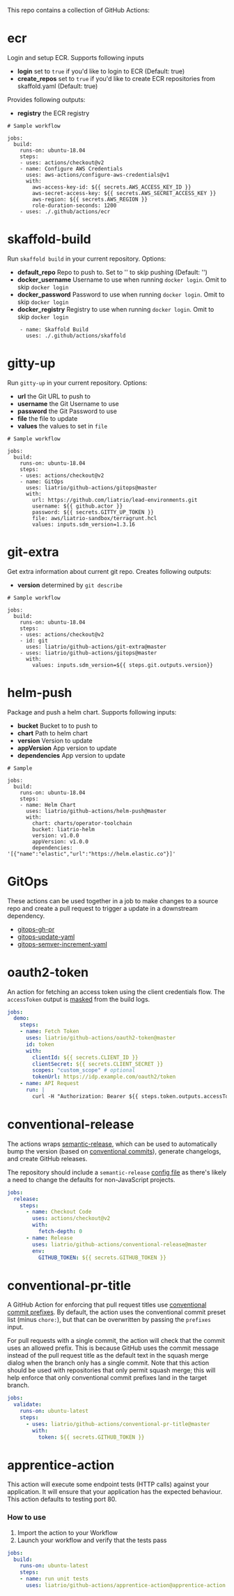 This repo contains a collection of GitHub Actions:

# ecr
Login and setup ECR.  Supports following inputs

* **login** set to `true` if you'd like to login to ECR (Default: true)
* **create_repos** set to `true` if you'd like to create ECR repositories from skaffold.yaml (Default: true)

Provides following outputs:

* **registry** the ECR registry

```
# Sample workflow

jobs:
  build:
    runs-on: ubuntu-18.04
    steps:
    - uses: actions/checkout@v2
    - name: Configure AWS Credentials
      uses: aws-actions/configure-aws-credentials@v1
      with:
        aws-access-key-id: ${{ secrets.AWS_ACCESS_KEY_ID }}
        aws-secret-access-key: ${{ secrets.AWS_SECRET_ACCESS_KEY }}
        aws-region: ${{ secrets.AWS_REGION }}
        role-duration-seconds: 1200
    - uses: ./.github/actions/ecr
```

# skaffold-build
Run `skaffold build` in your current repository.  Options:

* **default_repo** Repo to push to.  Set to '' to skip pushing (Default: '')
* **docker_username** Username to use when running `docker login`. Omit to skip `docker login`
* **docker_password** Password to use when running `docker login`. Omit to skip `docker login`
* **docker_registry** Registry to use when running `docker login`. Omit to skip `docker login`

```
    - name: Skaffold Build
      uses: ./.github/actions/skaffold
```

# gitty-up
Run `gitty-up` in your current repository.  Options:

* **url** the Git URL to push to
* **username** the Git Username to use 
* **password** the Git Password to use
* **file** the file to update
* **values** the values to set in `file`

```
# Sample workflow

jobs:
  build:
    runs-on: ubuntu-18.04
    steps:
    - uses: actions/checkout@v2
    - name: GitOps
      uses: liatrio/github-actions/gitops@master
      with:
        url: https://github.com/liatrio/lead-environments.git
        username: ${{ github.actor }}
        password: ${{ secrets.GITTY_UP_TOKEN }}
        file: aws/liatrio-sandbox/terragrunt.hcl
        values: inputs.sdm_version=1.3.16
```

# git-extra
Get extra information about current git repo.  Creates following outputs:

* **version** determined by `git describe`

```
# Sample workflow

jobs:
  build:
    runs-on: ubuntu-18.04
    steps:
    - uses: actions/checkout@v2
    - id: git
      uses: liatrio/github-actions/git-extra@master
    - uses: liatrio/github-actions/gitops@master
      with:
        values: inputs.sdm_version=${{ steps.git.outputs.version}}
```

# helm-push
Package and push a helm chart.  Supports following inputs:

* **bucket** Bucket to to push to
* **chart** Path to helm chart
* **version** Version to update
* **appVersion** App version to update
* **dependencies** App version to update

```
# Sample 

jobs:
  build:
    runs-on: ubuntu-18.04
    steps:
    - name: Helm Chart
      uses: liatrio/github-actions/helm-push@master
      with:
        chart: charts/operator-toolchain
        bucket: liatrio-helm
        version: v1.0.0
        appVersion: v1.0.0
        dependencies: '[{"name":"elastic","url":"https://helm.elastic.co"}]'

```

# GitOps

These actions can be used together in a job to make changes to a source repo and create a pull request to trigger a update in a downstream dependency.

 - [gitops-gh-pr](./gitops-gh-pr/)
 - [gitops-update-yaml](./gitops-update-yaml/)
 - [gitops-semver-increment-yaml](./gitops-semver-increment-yaml/)

# oauth2-token

An action for fetching an access token using the client credentials flow. 
The `accessToken` output is [masked](https://docs.github.com/en/actions/reference/workflow-commands-for-github-actions#masking-a-value-in-log) from the build logs.

```yaml
jobs:
  demo:
    steps:
    - name: Fetch Token
      uses: liatrio/github-actions/oauth2-token@master
      id: token
      with:
        clientId: ${{ secrets.CLIENT_ID }}
        clientSecret: ${{ secrets.CLIENT_SECRET }}
        scopes: "custom_scope" # optional
        tokenUrl: https://idp.example.com/oauth2/token
    - name: API Request
      run: |
        curl -H "Authorization: Bearer ${{ steps.token.outputs.accessToken }}" https://api.example.com/protected
```

# conventional-release

The actions wraps [semantic-release](https://github.com/semantic-release/semantic-release), which can be used to automatically 
bump the version (based on [conventional commits](https://www.conventionalcommits.org/)), generate changelogs, and create GitHub releases.

The repository should include a `semantic-release` [config file](https://github.com/semantic-release/semantic-release/blob/master/docs/usage/configuration.md#configuration)
as there's likely a need to change the defaults for non-JavaScript projects. 

```yaml
jobs:
  release:
    steps:
      - name: Checkout Code
        uses: actions/checkout@v2
        with:
          fetch-depth: 0
      - name: Release
        uses: liatrio/github-actions/conventional-release@master
        env:
          GITHUB_TOKEN: ${{ secrets.GITHUB_TOKEN }}
```

# conventional-pr-title

A GitHub Action for enforcing that pull request titles use [conventional commit prefixes](https://www.conventionalcommits.org/en/v1.0.0/).
By default, the action uses the conventional commit preset list (minus `chore:`), but that can be overwritten by passing the `prefixes` input.

For pull requests with a single commit, the action will check that the commit uses an allowed prefix. This is because GitHub
uses the commit message instead of the pull request title as the default text in the squash merge dialog when the branch only has a single commit.
Note that this action should be used with repositories that only permit squash merge; this will help enforce that only conventional commit prefixes land in the target branch. 

```yaml
jobs:
  validate:
    runs-on: ubuntu-latest
    steps:
      - uses: liatrio/github-actions/conventional-pr-title@master
        with:
          token: ${{ secrets.GITHUB_TOKEN }}
```

# apprentice-action 

This action will execute some endpoint tests (HTTP calls) against your application.
It will ensure that your application has the expected behaviour.
This action defaults to testing port 80.

### How to use
1. Import the action to your Workflow
2. Launch your workflow and verify that the tests pass

```yaml
jobs:
  build:
    runs-on: ubuntu-latest
    steps:
    - name: run unit tests
      uses: liatrio/github-actions/apprentice-action@apprentice-action
```
